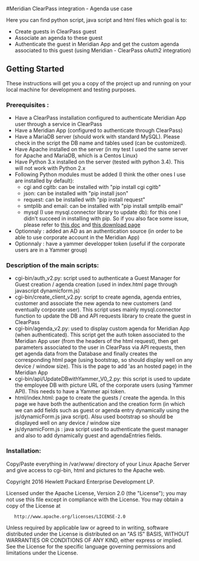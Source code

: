 #Meridian ClearPass integration - Agenda use case

Here you can find python script, java script and html files which goal is to:
* Create guests in ClearPass guest
* Associate an agenda to these guest
* Authenticate the guest in Meridian App and get the custom agenda associated to this guest (using Meridian - ClearPass oAuth2 integration)

## Getting Started

These instructions will get you a copy of the project up and running on your local machine for development and testing purposes.


### Prerequisites : 

* Have a ClearPass installation configured to authenticate Meridian App user through a service in ClearPass
* Have a Meridian App (configured to authenticate through ClearPass)
* Have a MariaDB server (should work with standard MySQL). Please check in the script the DB name and tables used (can be customized).
* Have Apache installed on the server (in my test I used the same server for Apache and MariaDB, which is a Centos Linux)
* Have Python 3.x installed on the server (tested with python 3.4). This will not work with Python 2.x
* Following Python modules must be added (I think the other ones I use are installed by default):
  * cgi and cgitb: can be installed with "pip install cgi cgitb"
  * json: can be installed with "pip install json"
  * request: can be installed with "pip install request"
  * smtplib and email: can be installed with "pip install smtplib email"
  * mysql (I use mysql.connector library to update db): for this one I didn't succeed in installing with pip. So if you also face some issue, please refer to [this doc](http://dev.mysql.com/doc/connector-python/en/) and [this download page](https://dev.mysql.com/downloads/connector/python/)
* Optionnaly : added an AD as an authentication source (in order to be able to use corporate account in the Meridian App)
* Optionnaly : have a yammer developper token (useful if the corporate users are in a Yammer group)

### Description of the main scripts:

* cgi-bin/auth_v2.py: script used to authenticate a Guest Manager for Guest creation / agenda creation (used in index.html page through javascript dynamicform.js)
* cgi-bin/create_client_v2.py: script to create agenda, agenda entries, customer and associate the new agenda to new customers (and eventually corporate user). This script uses mainly mysql.connector function to update the DB and API requests library to create the guest in ClearPass
* cgi-bin/agenda_v2.py: used to display custom agenda for Meridian App (when authenticated). This script get the auth token associated to the Meridian App user (from the headers of the html request), then get parameters associated to the user in ClearPass via API requests, then get agenda data from the Database and finally creates the corresponding html page (using bootstrap, so should display well on any device / window size). This is the page to add 'as an hosted page) in the Meridian App
* cgi-bin/api/UpdateDBwithYammer_V0_2.py: this script is used to update the employee DB with picture URL of the corporate users (using Yammer API). This needs to have a Yammer api token.
* html/index.html: page to create the guests / create the agenda. In this page we have both the authentication and the creation form (in which we can add fields such as guest or agenda entry dynamically using the js/dynamicForm.js java script). Alsu used bootstrap so should be displayed well on any device / window size
* js/dynamicForm.js : java script used to authenticate the guest manager and also to add dynamically guest and agendaEntries fields.
	
### Installation: 
Copy/Paste everything in /var/www/ directory of your Linux Apache Server and give access to cgi-bin, html and pictures to the Apache web.

 Copyright 2016 Hewlett Packard Enterprise Development LP.

   Licensed under the Apache License, Version 2.0 (the "License");
   you may not use this file except in compliance with the License.
   You may obtain a copy of the License at

       http://www.apache.org/licenses/LICENSE-2.0

   Unless required by applicable law or agreed to in writing, software
   distributed under the License is distributed on an "AS IS" BASIS,
   WITHOUT WARRANTIES OR CONDITIONS OF ANY KIND, either express or implied.
   See the License for the specific language governing permissions and
   limitations under the License.